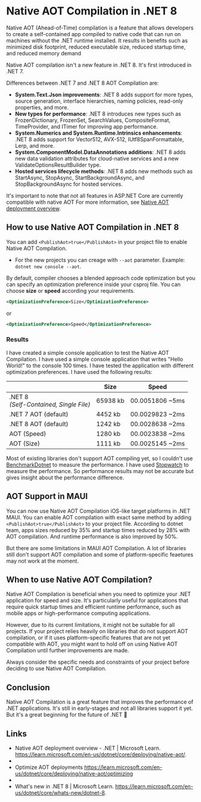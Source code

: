 # Native AOT Compilation in .NET 8
Native AOT (Ahead-of-Time) compilation is a feature that allows developers to create a self-contained app compiled to native code that can run on machines without the .NET runtime installed. It results in benefits such as minimized disk footprint, reduced executable size, reduced startup time, and reduced memory demand

Native AOT compilation isn't a new feature in .NET 8. It's first introduced in .NET 7.


Differences between .NET 7 and .NET 8 AOT Compilation are:


- **System.Text.Json improvements**: .NET 8 adds support for more types, source generation, interface hierarchies, naming policies, read-only properties, and more.
- **New types for performance**: .NET 8 introduces new types such as FrozenDictionary, FrozenSet, SearchValues, CompositeFormat, TimeProvider, and ITimer for improving app performance.
- **System.Numerics and System.Runtime.Intrinsics enhancements**: .NET 8 adds support for Vector512, AVX-512, IUtf8SpanFormattable, Lerp, and more.
- **System.ComponentModel.DataAnnotations additions**: .NET 8 adds new data validation attributes for cloud-native services and a new ValidateOptionsResultBuilder type.
- **Hosted services lifecycle methods**: .NET 8 adds new methods such as StartAsync, StopAsync, StartBackgroundAsync, and StopBackgroundAsync for hosted services.

It's important to note that not all features in ASP.NET Core are currently compatible with native AOT For more information, see [Native AOT deployment overview](https://learn.microsoft.com/en-us/dotnet/core/deploying/native-aot/).

## How to use Native AOT Compilation in .NET 8

You can add `<PublishAot>true</PublishAot>` in your project file to enable Native AOT Compilation.

  - For the new projects you can creage with `--aot` parameter. Example: `dotnet new console --aot`.

By default, compiler chooses a blended approach code optimization but you can specify an optimization preference inside your csproj file. You can choose **size** or **speed** according your requirements.

```xml
<OptimizationPreference>Size</OptimizationPreference>
```

or

```xml
<OptimizationPreference>Speed</OptimizationPreference>
```

### Results

I have created a simple console application to test the Native AOT Compilation. I have used a simple console application that writes "Hello World!" to the console 100 times. I have tested the application with different optimization preferences. I have used the following results:


|       | Size | Speed |
| ---   | ---   | ---   |
| .NET 8 <br/>_(Self-Contained, Single File)_   |  65938 kb     | 00.0051806  ~5ms   |
| .NET 7 AOT (default)          |   4452 kb     | 00.0029823  ~2ms |
| .NET 8 AOT (default)          |   1242 kb     | 00.0028638  ~2ms |
| AOT (Speed)| 1280 kb | 00.0023838  ~2ms |
| AOT (Size) | 1111 kb | 00.0025145  ~2ms |

Most of existing libraries don't support AOT compiling yet, so I couldn't use [BenchmarkDotnet](https://github.com/dotnet/BenchmarkDotNet) to measure the performance. I have used [Stopwatch](https://docs.microsoft.com/en-us/dotnet/api/system.diagnostics.stopwatch?view=net-8.0) to measure the performance. So performance results may not be accurate but gives insight about the performance difference.

## AOT Support in MAUI
You can now use Native AOT Compilation iOS-like target platforms in .NET MAUI. You can enable AOT compilation with exact same method by adding `<PublishAot>true</PublishAot>` to your project file. According to dotnet team, apps sizes reduced by 35% and startup times reduced by 28% with AOT compilation. And runtime performance is also improved by 50%.

But there are some limitations in MAUI AOT Compilation. A lot of libraries still don't support AOT compilation and some of platform-specific feaetures may not work at the moment.

## When to use Native AOT Compilation?

Native AOT Compilation is beneficial when you need to optimize your .NET application for speed and size. It's particularly useful for applications that require quick startup times and efficient runtime performance, such as mobile apps or high-performance computing applications.

However, due to its current limitations, it might not be suitable for all projects. If your project relies heavily on libraries that do not support AOT compilation, or if it uses platform-specific features that are not yet compatible with AOT, you might want to hold off on using Native AOT Compilation until further improvements are made.

Always consider the specific needs and constraints of your project before deciding to use Native AOT Compilation.

## Conclusion

Native AOT Compilation is a great feature that improves the performance of .NET applications. It's still in early-stages and not all libraries support it yet. But it's a great beginning for the future of .NET 🚀


## Links
- Native AOT deployment overview - .NET | Microsoft Learn. https://learn.microsoft.com/en-us/dotnet/core/deploying/native-aot/.
- 
- Optimize AOT deployments https://learn.microsoft.com/en-us/dotnet/core/deploying/native-aot/optimizing
- 
- What's new in .NET 8 | Microsoft Learn. https://learn.microsoft.com/en-us/dotnet/core/whats-new/dotnet-8.

